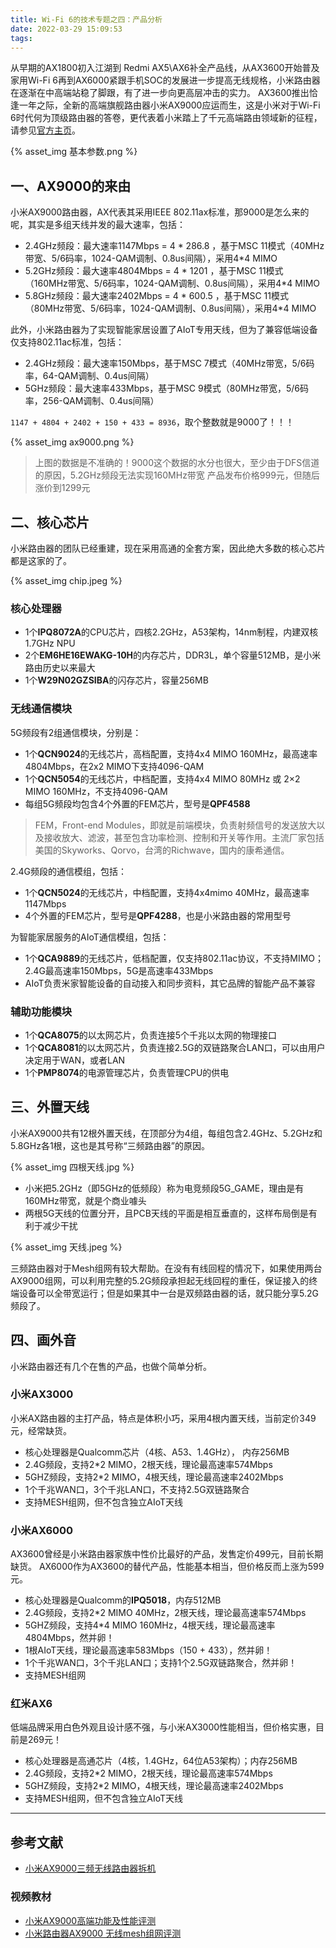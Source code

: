 ```yaml
---
title: Wi-Fi 6的技术专题之四：产品分析
date: 2022-03-29 15:09:53
tags:
---
```


从早期的AX1800初入江湖到 Redmi AX5\AX6补全产品线，从AX3600开始普及家用Wi-Fi 6再到AX6000紧跟手机SOC的发展进一步提高无线规格，小米路由器在逐渐在中高端站稳了脚跟，有了进一步向更高层冲击的实力。
AX3600推出恰逢一年之际，全新的高端旗舰路由器小米AX9000应运而生，这是小米对于Wi-Fi 6时代何为顶级路由器的答卷，更代表着小米踏上了千元高端路由领域新的征程，请参见[官方主页](https://www.mi.com/mirouter/ax9000/specs)。

{% asset_img 基本参数.png %}

## 一、AX9000的来由

小米AX9000路由器，AX代表其采用IEEE 802.11ax标准，那9000是怎么来的呢，其实是多组天线并发的最大速率，包括：

- 2.4GHz频段：最大速率1147Mbps = 4 * 286.8 ，基于MSC 11模式（40MHz带宽、5/6码率，1024-QAM调制、0.8us间隔），采用4*4 MIMO
- 5.2GHz频段：最大速率4804Mbps = 4 * 1201 ，基于MSC 11模式（160MHz带宽、5/6码率，1024-QAM调制、0.8us间隔），采用4*4 MIMO
- 5.8GHz频段：最大速率2402Mbps = 4 * 600.5 ，基于MSC 11模式（80MHz带宽、5/6码率，1024-QAM调制、0.8us间隔），采用4*4 MIMO

此外，小米路由器为了实现智能家居设置了AIoT专用天线，但为了兼容低端设备仅支持802.11ac标准，包括：
- 2.4GHz频段：最大速率150Mbps，基于MSC 7模式（40MHz带宽，5/6码率，64-QAM调制、0.4us间隔）
- 5GHz频段：最大速率433Mbps，基于MSC 9模式（80MHz带宽，5/6码率，256-QAM调制、0.4us间隔）

`1147 + 4804 + 2402 + 150 + 433 = 8936`，取个整数就是9000了！！！

{% asset_img ax9000.png %}

> 上图的数据是不准确的！9000这个数据的水分也很大，至少由于DFS信道的原因，5.2GHz频段无法实现160MHz带宽
> 产品发布价格999元，但随后涨价到1299元

## 二、核心芯片

小米路由器的团队已经重建，现在采用高通的全套方案，因此绝大多数的核心芯片都是这家的了。

{% asset_img chip.jpeg %}

### 核心处理器

- 1个**IPQ8072A**的CPU芯片，四核2.2GHz，A53架构，14nm制程，内建双核1.7GHz NPU
- 2个**EM6HE16EWAKG-10H**的内存芯片，DDR3L，单个容量512MB，是小米路由历史以来最大
- 1个**W29N02GZSIBA**的闪存芯片，容量256MB

### 无线通信模块

5G频段有2组通信模块，分别是：
- 1个**QCN9024**的无线芯片，高档配置，支持4x4 MIMO 160MHz，最高速率4804Mbps，在2x2 MIMO下支持4096-QAM
- 1个**QCN5054**的无线芯片，中档配置，支持4x4 MIMO 80MHz 或 2×2 MIMO 160MHz，不支持4096-QAM
- 每组5G频段均包含4个外置的FEM芯片，型号是**QPF4588**

> FEM，Front-end Modules，即就是前端模块，负责射频信号的发送放大以及接收放大、滤波，甚至包含功率检测、控制和开关等作用。主流厂家包括美国的Skyworks、Qorvo，台湾的Richwave，国内的康希通信。

2.4G频段的通信模组，包括：
- 1个**QCN5024**的无线芯片，中档配置，支持4x4mimo 40MHz，最高速率1147Mbps
- 4个外置的FEM芯片，型号是**QPF4288**，也是小米路由器的常用型号

为智能家居服务的AIoT通信模组，包括：
- 1个**QCA9889**的无线芯片，低档配置，仅支持802.11ac协议，不支持MIMO；2.4G最高速率150Mbps，5G是高速率433Mbps
- AIoT负责米家智能设备的自动接入和同步资料，其它品牌的智能产品不兼容

### 辅助功能模块

- 1个**QCA8075**的以太网芯片，负责连接5个千兆以太网的物理接口
- 1个**QCA8081**的以太网芯片，负责连接2.5G的双链路聚合LAN口，可以由用户决定用于WAN，或者LAN
- 1个**PMP8074**的电源管理芯片，负责管理CPU的供电

## 三、外置天线

小米AX9000共有12根外置天线，在顶部分为4组，每组包含2.4GHz、5.2GHz和5.8GHz各1根，这也是其号称“三频路由器”的原因。

{% asset_img 四根天线.jpg %}

- 小米把5.2GHz（即5GHz的低频段）称为电竞频段5G_GAME，理由是有160MHz带宽，就是个商业噱头
- 两根5G天线的位置分开，且PCB天线的平面是相互垂直的，这样布局倒是有利于减少干扰

{% asset_img 天线.jpeg %}

三频路由器对于Mesh组网有较大帮助。在没有有线回程的情况下，如果使用两台AX9000组网，可以利用完整的5.2G频段承担起无线回程的重任，保证接入的终端设备可以全带宽运行；但是如果其中一台是双频路由器的话，就只能分享5.2G频段了。

## 四、画外音

小米路由器还有几个在售的产品，也做个简单分析。

### 小米AX3000 

小米AX路由器的主打产品，特点是体积小巧，采用4根内置天线，当前定价349元，经常缺货。

- 核心处理器是Qualcomm芯片（4核、A53、1.4GHz）， 内存256MB
- 2.4G频段，支持2*2 MIMO，2根天线，理论最高速率574Mbps
- 5GHZ频段，支持2*2 MIMO，4根天线，理论最高速率2402Mbps
- 1个千兆WAN口，3个千兆LAN口，不支持2.5G双链路聚合
- 支持MESH组网，但不包含独立AIoT天线

### 小米AX6000 

AX3600曾经是小米路由器家族中性价比最好的产品，发售定价499元，目前长期缺货。
AX6000作为AX3600的替代产品，性能基本相当，但价格反而上涨为599元。

- 核心处理器是Qualcomm的**IPQ5018**，内存512MB
- 2.4G频段，支持2*2 MIMO 40MHz，2根天线，理论最高速率574Mbps
- 5GHZ频段，支持4*4 MIMO 160MHz，4根天线，理论最高速率4804Mbps，然并卵！
- 1根AIoT天线，理论最高速率583Mbps（150 + 433），然并卵！
- 1个千兆WAN口，3个千兆LAN口；支持1个2.5G双链路聚合，然并卵！
- 支持MESH组网

### 红米AX6

低端品牌采用白色外观且设计感不强，与小米AX3000性能相当，但价格实惠，目前是269元！

- 核心处理器是高通芯片（4核，1.4GHz，64位A53架构）；内存256MB
- 2.4G频段，支持2*2 MIMO，2根天线，理论最高速率574Mbps
- 5GHZ频段，支持2*2 MIMO，4根天线，理论最高速率2402Mbps
- 支持MESH组网，但不包含独立AIoT天线

---

## 参考文献

- [小米AX9000三频无线路由器拆机](https://www.acwifi.net/13681.html)

### 视频教材

- [小米AX9000高端功能及性能评测](https://www.ixigua.com/6973629022425055781?logTag=8860c8362a7f51e7d691)
- [小米路由器AX9000 无线mesh组网评测](https://www.ixigua.com/6900819345442603524?id=6958306910969791012&logTag=0781892ee341492262db)